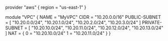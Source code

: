 provider "aws" {
  region                  = "us-east-1"
}

module "VPC" {
  NAME   = "MyVPC"
  CIDR   = "10.20.0.0/16"
  PUBLIC-SUBNET = [
    "10.20.0.0/24",
    "10.20.1.0/24",
    "10.20.2.0/24",
    "10.20.3.0/24"
  ]
  PRIVATE-SUBNET = [
    "10.20.10.0/24",
    "10.20.11.0/24",
    "10.20.12.0/24",
    "10.20.13.0/24"
  ]
  NAT = {
    0 = "10.20.10.0/24"
    1 = "10.20.11.0/24"
  }
}
